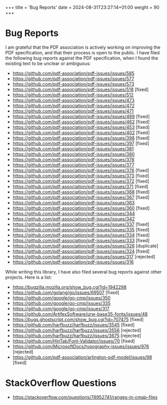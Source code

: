 +++
title = 'Bug Reports'
date = 2024-08-31T23:27:14+01:00
weight = 90
+++

Bug Reports
===========

I am grateful that the PDF association is actively working on improving the
PDF specification, and that their process is open to the public.
I have filed the following bug reports against the PDF specification,
when I found the existing text to be unclear or ambiguous:

- https://github.com/pdf-association/pdf-issues/issues/585
- https://github.com/pdf-association/pdf-issues/issues/577
- https://github.com/pdf-association/pdf-issues/issues/573
- https://github.com/pdf-association/pdf-issues/issues/518 [fixed]
- https://github.com/pdf-association/pdf-issues/issues/512
- https://github.com/pdf-association/pdf-issues/issues/473
- https://github.com/pdf-association/pdf-issues/issues/472
- https://github.com/pdf-association/pdf-issues/issues/471
- https://github.com/pdf-association/pdf-issues/issues/469 [fixed]
- https://github.com/pdf-association/pdf-issues/issues/462 [fixed]
- https://github.com/pdf-association/pdf-issues/issues/453 [fixed]
- https://github.com/pdf-association/pdf-issues/issues/402 [fixed]
- https://github.com/pdf-association/pdf-issues/issues/398 [fixed]
- https://github.com/pdf-association/pdf-issues/issues/397 [fixed]
- https://github.com/pdf-association/pdf-issues/issues/381
- https://github.com/pdf-association/pdf-issues/issues/380
- https://github.com/pdf-association/pdf-issues/issues/378
- https://github.com/pdf-association/pdf-issues/issues/377
- https://github.com/pdf-association/pdf-issues/issues/376 [fixed]
- https://github.com/pdf-association/pdf-issues/issues/373 [fixed]
- https://github.com/pdf-association/pdf-issues/issues/372 [fixed]
- https://github.com/pdf-association/pdf-issues/issues/371 [fixed]
- https://github.com/pdf-association/pdf-issues/issues/368 [fixed]
- https://github.com/pdf-association/pdf-issues/issues/367 [fixed]
- https://github.com/pdf-association/pdf-issues/issues/363
- https://github.com/pdf-association/pdf-issues/issues/360 [fixed]
- https://github.com/pdf-association/pdf-issues/issues/344
- https://github.com/pdf-association/pdf-issues/issues/342
- https://github.com/pdf-association/pdf-issues/issues/337 [fixed]
- https://github.com/pdf-association/pdf-issues/issues/335 [fixed]
- https://github.com/pdf-association/pdf-issues/issues/334 [fixed]
- https://github.com/pdf-association/pdf-issues/issues/333 [fixed]
- https://github.com/pdf-association/pdf-issues/issues/326 [duplicate]
- https://github.com/pdf-association/pdf-issues/issues/324 [fixed]
- https://github.com/pdf-association/pdf-issues/issues/317 [rejected]
- https://github.com/pdf-association/pdf-issues/issues/316


While writing this library, I have also filed several bug reports against other
projects.  Here is a list:

- https://bugzilla.mozilla.org/show_bug.cgi?id=1942298
- https://github.com/golang/go/issues/69507 [fixed]
- https://github.com/google/go-cmp/issues/350
- https://github.com/google/go-cmp/issues/335
- https://github.com/google/go-cmp/issues/317
- https://github.com/ArtifexSoftware/urw-base35-fonts/issues/48
- https://bugs.ghostscript.com/show_bug.cgi?id=707475 [fixed]
- https://github.com/harfbuzz/harfbuzz/issues/3545 [fixed]
- https://github.com/harfbuzz/harfbuzz/issues/3556 [rejected]
- https://github.com/harfbuzz/harfbuzz/issues/3675 [rejected]
- https://github.com/HinTak/Font-Validator/issues/70 [fixed]
- https://github.com/MicrosoftDocs/typography-issues/issues/976 [rejected]
- https://github.com/pdf-association/arlington-pdf-model/issues/98 [fixed]

StackOverflow Questions
=======================

- https://stackoverflow.com/questions/78952741/ranges-in-cmap-files
